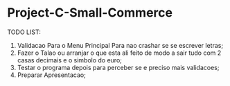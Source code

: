 # Project-C-Small-Commerce

TODO LIST:
1.  Validacao Para o Menu Principal Para nao crashar se se escrever letras;
2.  Fazer o Talao ou arranjar o que esta ali feito de modo a sair tudo com 2 casas decimais e o simbolo do euro;
3.  Testar o programa depois para perceber se e preciso mais validacoes;
4.  Preparar Apresentacao;
